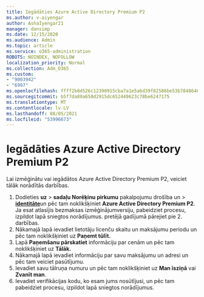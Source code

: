 ```yaml
---
title: Iegādāties Azure Active Directory Premium P2
ms.author: v-aiyengar
author: AshaIyengar21
manager: dansimp
ms.date: 12/15/2020
ms.audience: Admin
ms.topic: article
ms.service: o365-administration
ROBOTS: NOINDEX, NOFOLLOW
localization_priority: Normal
ms.collection: Adm_O365
ms.custom:
- "9003942"
- "6997"
ms.openlocfilehash: ffff2b8d526c12390915cba7a1e5a6d39f82586be53b7848646bd8ab8f17a426
ms.sourcegitcommit: b5f7da89a650d2915dc652449623c78be6247175
ms.translationtype: MT
ms.contentlocale: lv-LV
ms.lasthandoff: 08/05/2021
ms.locfileid: "53996673"
---
```

# <a name="buy-azure-active-directory-premium-p2"></a>Iegādāties Azure Active Directory Premium P2

Lai izmēģinātu vai iegādātos Azure Active Directory Premium P2, veiciet tālāk norādītās darbības.

1. Dodieties **uz**  >  **sadaļu Norēķinu pirkumu** pakalpojumu drošība un  >  [**identitāte**](https://go.microsoft.com/fwlink/?linkid=2131946)un pēc tam noklikšķiniet **Azure Active Directory Premium P2**.
Ja esat atlasījis bezmaksas izmēģinājumversiju, pabeidziet procesu, izpildot lapā sniegtos norādījumus. pretējā gadījumā pārejiet pie 2. darbības.
1. Nākamajā lapā ievadiet lietotāju licenču skaitu un maksājumu periodu un pēc tam noklikšķiniet uz **Paņemt tūlīt.**
1. Lapā **Paņemšanu pārskatiet** informāciju par cenām un pēc tam noklikšķiniet uz **Tālāk.**
1. Nākamajā lapā ievadiet informāciju par savu maksājumu un adresi un pēc tam veiciet pasūtījumu.
1. Ievadiet savu tālruņa numuru un pēc tam noklikšķiniet uz **Man īsziņā** vai **Zvanīt man**.
1. Ievadiet verifikācijas kodu, ko esam jums nosūtījusi, un pēc tam pabeidziet procesu, izpildot lapā sniegtos norādījumus.
